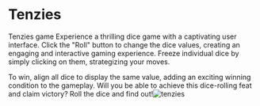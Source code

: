 # Tenzies
Tenzies game
Experience a thrilling dice game with a captivating user interface. Click the "Roll" button to change the dice values, creating an engaging and interactive gaming experience. Freeze individual dice by simply clicking on them, strategizing your moves.

To win, align all dice to display the same value, adding an exciting winning condition to the gameplay. Will you be able to achieve this dice-rolling feat and claim victory? Roll the dice and find out!![tenzies](https://github.com/pranjalpatil2527/Tenzies/assets/134942353/3617b384-f34e-4853-80b2-652226cc4faf)
